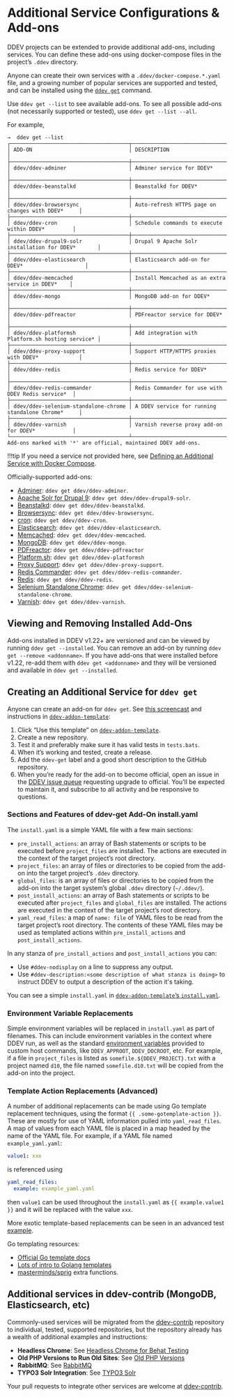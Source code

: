# Additional Service Configurations & Add-ons

DDEV projects can be extended to provide additional add-ons, including services. You can define these add-ons using docker-compose files in the project’s `.ddev` directory.

Anyone can create their own services with a `.ddev/docker-compose.*.yaml` file, and a growing number of popular services are supported and tested, and can be installed using the [`ddev get`](../usage/commands.md#get) command.

Use `ddev get --list` to see available add-ons. To see all possible add-ons (not necessarily supported or tested), use `ddev get --list --all`.

For example,

```
→  ddev get --list
┌──────────────────────────────────────┬───────────────────────────────────────────────────┐
│ ADD-ON                               │ DESCRIPTION                                       │
├──────────────────────────────────────┼───────────────────────────────────────────────────┤
│ ddev/ddev-adminer                    │ Adminer service for DDEV*                         │
├──────────────────────────────────────┼───────────────────────────────────────────────────┤
│ ddev/ddev-beanstalkd                 │ Beanstalkd for DDEV*                              │
├──────────────────────────────────────┼───────────────────────────────────────────────────┤
│ ddev/ddev-browsersync                │ Auto-refresh HTTPS page on changes with DDEV*     │
├──────────────────────────────────────┼───────────────────────────────────────────────────┤
│ ddev/ddev-cron                       │ Schedule commands to execute within DDEV*         │
├──────────────────────────────────────┼───────────────────────────────────────────────────┤
│ ddev/ddev-drupal9-solr               │ Drupal 9 Apache Solr installation for DDEV*       │
├──────────────────────────────────────┼───────────────────────────────────────────────────┤
│ ddev/ddev-elasticsearch              │ Elasticsearch add-on for DDEV*                    │
├──────────────────────────────────────┼───────────────────────────────────────────────────┤
│ ddev/ddev-memcached                  │ Install Memcached as an extra service in DDEV*    │
├──────────────────────────────────────┼───────────────────────────────────────────────────┤
│ ddev/ddev-mongo                      │ MongoDB add-on for DDEV*                          │
├──────────────────────────────────────┼───────────────────────────────────────────────────┤
│ ddev/ddev-pdfreactor                 │ PDFreactor service for DDEV*                      │
├──────────────────────────────────────┼───────────────────────────────────────────────────┤
│ ddev/ddev-platformsh                 │ Add integration with Platform.sh hosting service* │
├──────────────────────────────────────┼───────────────────────────────────────────────────┤
│ ddev/ddev-proxy-support              │ Support HTTP/HTTPS proxies with DDEV*             │
├──────────────────────────────────────┼───────────────────────────────────────────────────┤
│ ddev/ddev-redis                      │ Redis service for DDEV*                           │
├──────────────────────────────────────┼───────────────────────────────────────────────────┤
│ ddev/ddev-redis-commander            │ Redis Commander for use with DDEV Redis service*  │
├──────────────────────────────────────┼───────────────────────────────────────────────────┤
│ ddev/ddev-selenium-standalone-chrome │ A DDEV service for running standalone Chrome*     │
├──────────────────────────────────────┼───────────────────────────────────────────────────┤
│ ddev/ddev-varnish                    │ Varnish reverse proxy add-on for DDEV*            │
└──────────────────────────────────────┴───────────────────────────────────────────────────┘
Add-ons marked with '*' are official, maintained DDEV add-ons.
```

!!!tip
    If you need a service not provided here, see [Defining an Additional Service with Docker Compose](custom-compose-files.md).

Officially-supported add-ons:

* [Adminer](https://github.com/ddev/ddev-adminer): `ddev get ddev/ddev-adminer`.
* [Apache Solr for Drupal 9](https://github.com/ddev/ddev-drupal9-solr): `ddev get ddev/ddev-drupal9-solr`.
* [Beanstalkd](https://github.com/ddev/ddev-beanstalkd): `ddev get ddev/ddev-beanstalkd`.
* [Browsersync](https://github.com/ddev/ddev-browsersync): `ddev get ddev/ddev-browsersync`.
* [cron](https://github.com/ddev/ddev-cron): `ddev get ddev/ddev-cron`.
* [Elasticsearch](https://github.com/ddev/ddev-elasticsearch): `ddev get ddev/ddev-elasticsearch`.
* [Memcached](https://github.com/ddev/ddev-memcached): `ddev get ddev/ddev-memcached`.
* [MongoDB](https://github.com/ddev/ddev-mongo): `ddev get ddev/ddev-mongo`.
* [PDFreactor](https://github.com/ddev/ddev-pdfreactor): `ddev get ddev/ddev-pdfreactor`
* [Platform.sh](https://github.com/ddev/ddev-platformsh): `ddev get ddev/ddev-platformsh`
* [Proxy Support](https://github.com/ddev/ddev-proxy-support): `ddev get ddev/ddev-proxy-support`.
* [Redis Commander](https://github.com/ddev/ddev-redis-commander): `ddev get ddev/ddev-redis-commander`.
* [Redis](https://github.com/ddev/ddev-redis): `ddev get ddev/ddev-redis`.
* [Selenium Standalone Chrome](https://github.com/ddev/ddev-selenium-standalone-chrome): `ddev get ddev/ddev-selenium-standalone-chrome`.
* [Varnish](https://github.com/ddev/ddev-varnish): `ddev get ddev/ddev-varnish`.

## Viewing and Removing Installed Add-Ons

Add-ons installed in DDEV v1.22+ are versioned and can be viewed by running `ddev get --installed`. You can remove an add-on by running `ddev get --remove <addonname>`. If you have add-ons that were installed before v1.22, re-add them with `ddev get <addonname>` and they will be versioned and available in `ddev get --installed`.

## Creating an Additional Service for `ddev get`

Anyone can create an add-on for `ddev get`. See [this screencast](https://www.youtube.com/watch?v=fPVGpKGr0f4) and instructions in [`ddev-addon-template`](https://github.com/ddev/ddev-addon-template):

1. Click “Use this template” on [`ddev-addon-template`](https://github.com/ddev/ddev-addon-template).
2. Create a new repository.
3. Test it and preferably make sure it has valid tests in `tests.bats`.
4. When it’s working and tested, create a release.
5. Add the `ddev-get` label and a good short description to the GitHub repository.
6. When you’re ready for the add-on to become official, open an issue in the [DDEV issue queue](https://github.com/ddev/ddev/issues/new) requesting upgrade to official. You’ll be expected to maintain it, and subscribe to all activity and be responsive to questions.

### Sections and Features of ddev-get Add-On install.yaml

The `install.yaml` is a simple YAML file with a few main sections:

* `pre_install_actions`: an array of Bash statements or scripts to be executed before `project_files` are installed. The actions are executed in the context of the target project’s root directory.
* `project_files`: an array of files or directories to be copied from the add-on into the target project’s `.ddev` directory.
* `global_files`: is an array of files or directories to be copied from the add-on into the target system’s global `.ddev` directory (`~/.ddev/`).
* `post_install_actions`: an array of Bash statements or scripts to be executed after `project_files` and `global_files` are installed. The actions are executed in the context of the target project’s root directory.
* `yaml_read_files`: a map of `name: file` of YAML files to be read from the target project’s root directory. The contents of these YAML files may be used as templated actions within `pre_install_actions` and `post_install_actions`.

In any stanza of `pre_install_actions` and `post_install_actions` you can:

* Use `#ddev-nodisplay` on a line to suppress any output.
* Use `#ddev-description:<some description of what stanza is doing>` to instruct DDEV to output a description of the action it's taking.

You can see a simple `install.yaml` in [`ddev-addon-template`’s `install.yaml`](https://github.com/ddev/ddev-addon-template/blob/main/install.yaml).

### Environment Variable Replacements

Simple environment variables will be replaced in `install.yaml` as part of filenames. This can include environment variables in the context where DDEV run, as well as the standard [environment variables](custom-commands.md#environment-variables-provided) provided to custom host commands, like `DDEV_APPROOT`, `DDEV_DOCROOT`, etc. For example, if a file in `project_files` is listed as `somefile.${DDEV_PROJECT}.txt` with a project named `d10`, the file named `somefile.d10.txt` will be copied from the add-on into the project.

### Template Action Replacements (Advanced)

A number of additional replacements can be made using Go template replacement techniques, using the format `{{ .some-gotemplate-action }}`. These are mostly for use of YAML information pulled into `yaml_read_files`. A map of values from each YAML file is placed in a map headed by the name of the YAML file. For example, if a YAML file named `example_yaml.yaml`:

```yaml
value1: xxx
```

is referenced using

```yaml
yaml_read_files:
  example: example_yaml.yaml
```

then `value1` can be used throughout the `install.yaml` as `{{ example.value1 }}` and it will be replaced with the value `xxx`.

More exotic template-based replacements can be seen in an advanced test [example](https://github.com/ddev/ddev/blob/master/cmd/ddev/cmd/testdata/TestCmdGetComplex/recipe/install.yaml).

Go templating resources:

* [Official Go template docs](https://pkg.go.dev/text/template)
* [Lots of intro to Golang templates](https://www.google.com/search?q=golang+templates+intro&oq=golang+templates+intro&aqs=chrome..69i57j0i546l4.3161j0j4&sourceid=chrome&ie=UTF-8)
* [masterminds/sprig](http://masterminds.github.io/sprig/) extra functions.

## Additional services in ddev-contrib (MongoDB, Elasticsearch, etc)

Commonly-used services will be migrated from the [ddev-contrib](https://github.com/ddev/ddev-contrib) repository to individual, tested, supported repositories, but the repository already has a wealth of additional examples and instructions:

* **Headless Chrome**: See [Headless Chrome for Behat Testing](https://github.com/ddev/ddev-contrib/blob/master/docker-compose-services/headless-chrome)
* **Old PHP Versions to Run Old Sites**: See [Old PHP Versions](https://github.com/ddev/ddev-contrib/blob/master/docker-compose-services/old_php)
* **RabbitMQ**: See [RabbitMQ](https://github.com/ddev/ddev-contrib/blob/master/docker-compose-services/rabbitmq)
* **TYPO3 Solr Integration**: See [TYPO3 Solr](https://github.com/ddev/ddev-contrib/blob/master/docker-compose-services/typo3-solr)

Your pull requests to integrate other services are welcome at [ddev-contrib](https://github.com/ddev/ddev-contrib).
